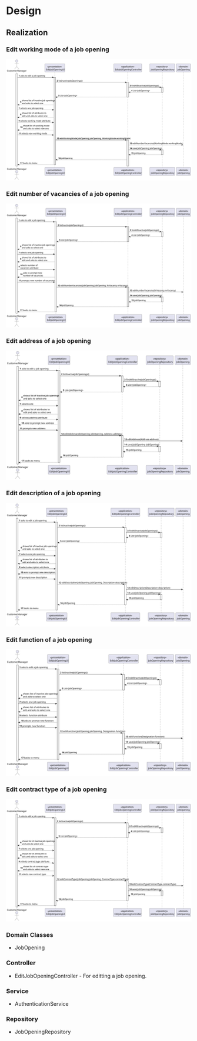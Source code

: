 # Design

## Realization

### Edit working mode of a job opening

![](../SD/SD-Edit-Working-Mode.svg)

### Edit number of vacancies of a job opening

![](../SD/SD-Edit-Number-Vacancies.svg)

### Edit address of a job opening

![](../SD/SD-Edit-Address.svg)

### Edit description of a job opening

![](../SD/SD-Edit-Description.svg)

### Edit function of a job opening

![](../SD/SD-Edit-Function.svg)

### Edit contract type of a job opening

![](../SD/SD-Edit-Contract-Type.svg)

### Domain Classes

- JobOpening

### Controller

- EditJobOpeningController - For editting a job opening.

### Service

- AuthenticationService

### Repository

- JobOpeningRepository

